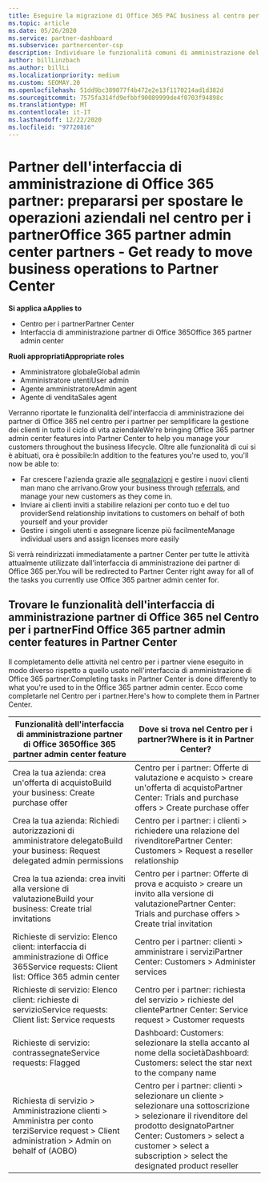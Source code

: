 ```yaml
---
title: Eseguire la migrazione di Office 365 PAC business al centro per i partner
ms.topic: article
ms.date: 05/26/2020
ms.service: partner-dashboard
ms.subservice: partnercenter-csp
description: Individuare le funzionalità comuni di amministrazione del partner di Office 365 (PAC), ad esempio creare richieste aziendali e di servizio, dopo la migrazione al centro per i partner.
author: billLinzbach
ms.author: billLi
ms.localizationpriority: medium
ms.custom: SEOMAY.20
ms.openlocfilehash: 51dd9bc389077f4b472e2e13f1170214ad1d382d
ms.sourcegitcommit: 7575fa314fd9efbbf90089999de4f0703f94898c
ms.translationtype: MT
ms.contentlocale: it-IT
ms.lasthandoff: 12/22/2020
ms.locfileid: "97720816"
---
```

# <a name="office-365-partner-admin-center-partners---get-ready-to-move-business-operations-to-partner-center"></a><span data-ttu-id="dd6f0-103">Partner dell'interfaccia di amministrazione di Office 365 partner: prepararsi per spostare le operazioni aziendali nel centro per i partner</span><span class="sxs-lookup"><span data-stu-id="dd6f0-103">Office 365 partner admin center partners - Get ready to move business operations to Partner Center</span></span>

<span data-ttu-id="dd6f0-104">**Si applica a**</span><span class="sxs-lookup"><span data-stu-id="dd6f0-104">**Applies to**</span></span> 

- <span data-ttu-id="dd6f0-105">Centro per i partner</span><span class="sxs-lookup"><span data-stu-id="dd6f0-105">Partner Center</span></span>
- <span data-ttu-id="dd6f0-106">Interfaccia di amministrazione partner di Office 365</span><span class="sxs-lookup"><span data-stu-id="dd6f0-106">Office 365 partner admin center</span></span>

<span data-ttu-id="dd6f0-107">**Ruoli appropriati**</span><span class="sxs-lookup"><span data-stu-id="dd6f0-107">**Appropriate roles**</span></span>

- <span data-ttu-id="dd6f0-108">Amministratore globale</span><span class="sxs-lookup"><span data-stu-id="dd6f0-108">Global admin</span></span>
- <span data-ttu-id="dd6f0-109">Amministratore utenti</span><span class="sxs-lookup"><span data-stu-id="dd6f0-109">User admin</span></span>
- <span data-ttu-id="dd6f0-110">Agente amministratore</span><span class="sxs-lookup"><span data-stu-id="dd6f0-110">Admin agent</span></span>
- <span data-ttu-id="dd6f0-111">Agente di vendita</span><span class="sxs-lookup"><span data-stu-id="dd6f0-111">Sales agent</span></span>

<span data-ttu-id="dd6f0-112">Verranno riportate le funzionalità dell'interfaccia di amministrazione dei partner di Office 365 nel centro per i partner per semplificare la gestione dei clienti in tutto il ciclo di vita aziendale</span><span class="sxs-lookup"><span data-stu-id="dd6f0-112">We're bringing Office 365 partner admin center features into Partner Center to help you manage your customers throughout the business lifecycle.</span></span> <span data-ttu-id="dd6f0-113">Oltre alle funzionalità di cui si è abituati, ora è possibile:</span><span class="sxs-lookup"><span data-stu-id="dd6f0-113">In addition to the features you're used to, you'll now be able to:</span></span>

- <span data-ttu-id="dd6f0-114">Far crescere l'azienda grazie alle [segnalazioni](referrals.md) e gestire i nuovi clienti man mano che arrivano.</span><span class="sxs-lookup"><span data-stu-id="dd6f0-114">Grow your business through [referrals](referrals.md), and manage your new customers as they come in.</span></span>
- <span data-ttu-id="dd6f0-115">Inviare ai clienti inviti a stabilire relazioni per conto tuo e del tuo provider</span><span class="sxs-lookup"><span data-stu-id="dd6f0-115">Send relationship invitations to customers on behalf of both yourself and your provider</span></span>
- <span data-ttu-id="dd6f0-116">Gestire i singoli utenti e assegnare licenze più facilmente</span><span class="sxs-lookup"><span data-stu-id="dd6f0-116">Manage individual users and assign licenses more easily</span></span>

<span data-ttu-id="dd6f0-117">Si verrà reindirizzati immediatamente a partner Center per tutte le attività attualmente utilizzate dall'interfaccia di amministrazione dei partner di Office 365 per.</span><span class="sxs-lookup"><span data-stu-id="dd6f0-117">You will be redirected to Partner Center right away for all of the tasks you currently use Office 365 partner admin center for.</span></span>

## <a name="find-office-365-partner-admin-center-features-in-partner-center"></a><span data-ttu-id="dd6f0-118">Trovare le funzionalità dell'interfaccia di amministrazione partner di Office 365 nel Centro per i partner</span><span class="sxs-lookup"><span data-stu-id="dd6f0-118">Find Office 365 partner admin center features in Partner Center</span></span>

<span data-ttu-id="dd6f0-119">Il completamento delle attività nel centro per i partner viene eseguito in modo diverso rispetto a quello usato nell'interfaccia di amministrazione di Office 365 partner.</span><span class="sxs-lookup"><span data-stu-id="dd6f0-119">Completing tasks in Partner Center is done differently to what you're used to in the Office 365 partner admin center.</span></span> <span data-ttu-id="dd6f0-120">Ecco come completarle nel Centro per i partner.</span><span class="sxs-lookup"><span data-stu-id="dd6f0-120">Here's how to complete them in Partner Center.</span></span>

| <span data-ttu-id="dd6f0-121">Funzionalità dell'interfaccia di amministrazione partner di Office 365</span><span class="sxs-lookup"><span data-stu-id="dd6f0-121">Office 365 partner admin center feature</span></span>                       | <span data-ttu-id="dd6f0-122">Dove si trova nel Centro per i partner?</span><span class="sxs-lookup"><span data-stu-id="dd6f0-122">Where is it in Partner Center?</span></span> | 
|   -----------------------------------------------  | -------------- |
| <span data-ttu-id="dd6f0-123">Crea la tua azienda: crea un'offerta di acquisto</span><span class="sxs-lookup"><span data-stu-id="dd6f0-123">Build your business: Create purchase offer</span></span> | <span data-ttu-id="dd6f0-124">Centro per i partner: Offerte di valutazione e acquisto > creare un'offerta di acquisto</span><span class="sxs-lookup"><span data-stu-id="dd6f0-124">Partner Center: Trials and purchase offers > Create purchase offer</span></span> |
| <span data-ttu-id="dd6f0-125">Crea la tua azienda: Richiedi autorizzazioni di amministratore delegato</span><span class="sxs-lookup"><span data-stu-id="dd6f0-125">Build your business: Request delegated admin permissions</span></span> | <span data-ttu-id="dd6f0-126">Centro per i partner: i clienti > richiedere una relazione del rivenditore</span><span class="sxs-lookup"><span data-stu-id="dd6f0-126">Partner Center: Customers > Request a reseller relationship</span></span> |
| <span data-ttu-id="dd6f0-127">Crea la tua azienda: crea inviti alla versione di valutazione</span><span class="sxs-lookup"><span data-stu-id="dd6f0-127">Build your business: Create trial invitations</span></span> | <span data-ttu-id="dd6f0-128">Centro per i partner: Offerte di prova e acquisto > creare un invito alla versione di valutazione</span><span class="sxs-lookup"><span data-stu-id="dd6f0-128">Partner Center: Trials and purchase offers > Create trial invitation</span></span> |
| <span data-ttu-id="dd6f0-129">Richieste di servizio: Elenco client: interfaccia di amministrazione di Office 365</span><span class="sxs-lookup"><span data-stu-id="dd6f0-129">Service requests: Client list: Office 365 admin center</span></span> | <span data-ttu-id="dd6f0-130">Centro per i partner: clienti > amministrare i servizi</span><span class="sxs-lookup"><span data-stu-id="dd6f0-130">Partner Center: Customers > Administer services</span></span> |
| <span data-ttu-id="dd6f0-131">Richieste di servizio: Elenco client: richieste di servizio</span><span class="sxs-lookup"><span data-stu-id="dd6f0-131">Service requests: Client list: Service requests</span></span> | <span data-ttu-id="dd6f0-132">Centro per i partner: richiesta del servizio > richieste del cliente</span><span class="sxs-lookup"><span data-stu-id="dd6f0-132">Partner Center: Service request > Customer requests</span></span> |
| <span data-ttu-id="dd6f0-133">Richieste di servizio: contrassegnate</span><span class="sxs-lookup"><span data-stu-id="dd6f0-133">Service requests: Flagged</span></span> | <span data-ttu-id="dd6f0-134">Dashboard: Customers: selezionare la stella accanto al nome della società</span><span class="sxs-lookup"><span data-stu-id="dd6f0-134">Dashboard: Customers: select the star next to the company name</span></span> |
| <span data-ttu-id="dd6f0-135">Richiesta di servizio > Amministrazione clienti > Amministra per conto terzi</span><span class="sxs-lookup"><span data-stu-id="dd6f0-135">Service request > Client administration > Admin on behalf of (AOBO)</span></span> | <span data-ttu-id="dd6f0-136">Centro per i partner: clienti > selezionare un cliente > selezionare una sottoscrizione > selezionare il rivenditore del prodotto designato</span><span class="sxs-lookup"><span data-stu-id="dd6f0-136">Partner Center: Customers > select a customer > select a subscription > select the designated product reseller</span></span> |


